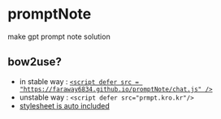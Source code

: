 # promptNote
make gpt prompt note solution

## bow2use?

 - in stable way : [`<script defer src = "https://faraway6834.github.io/promptNote/chat.js" />`](https://FarAway6834.github.io/promptNote/chat.js)
 - unstable way : `<script defer src="prmpt.kro.kr"/>`
 - [stylesheet is auto included](https://FarAway6834.github.io/promptNote/chat.css)
